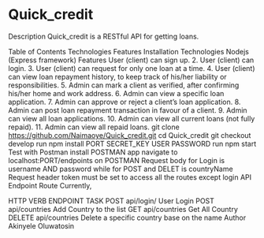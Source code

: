 # Quick_credit
 Description
 Quick_credit is a RESTful API for getting loans.

Table of Contents
Technologies
Features
Installation
Technologies
Nodejs (Express framework)
Features
User (client) can sign up.
2. User (client) can login.
3. User (client) can request for only one loan at a time.
4. User (client) can view loan repayment history, to keep track of his/her liability or
responsibilities.
5. Admin can mark a client as verified, after confirming his/her home and work address.
6. Admin can view a specific loan application.
7. Admin can approve or reject a client’s loan application.
8. Admin can post loan repayment transaction in favour of a client.
9. Admin can view all loan applications.
10. Admin can view all current loans (not fully repaid).
11. Admin can view all repaid loans.
git clone https://github.com/Naimaoye/Quick_credit.git
cd Quick_credit
git checkout develop
run npm install
PORT
SECRET_KEY
USER
PASSWORD
run npm start
Test with Postman
install POSTMAN app
navigate to localhost:PORT/endpoints on POSTMAN
Request body for Login is username AND password while for POST and DELET is countryName
Request header token must be set to access all the routes except login
API Endpoint Route
Currently,

HTTP VERB	ENDPOINT	TASK
POST	api/login/	User Login
POST	api/countries	Add Country to the list
GET	api/countries	Get All Country
DELETE	api/countries	Delete a specific country base on the name
Author
Akinyele Oluwatosin
